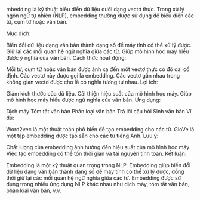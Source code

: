 mbedding là kỹ thuật biểu diễn dữ liệu dưới dạng vectơ thực. Trong xử lý ngôn ngữ tự nhiên (NLP), embedding thường được sử dụng để biểu diễn các từ, cụm từ hoặc văn bản.

Mục đích:

Biến đổi dữ liệu dạng văn bản thành dạng số để máy tính có thể xử lý được.
Giữ lại các mối quan hệ ngữ nghĩa giữa các từ.
Giúp mô hình học máy hiểu được ý nghĩa của văn bản.
Cách thức hoạt động:

Mỗi từ, cụm từ hoặc văn bản được ánh xạ đến một vectơ thực có độ dài cố định.
Các vectơ này được gọi là embedding.
Các vectơ gần nhau trong không gian vectơ được cho là có nghĩa tương tự nhau.
Lợi ích:

Giảm kích thước của dữ liệu.
Cải thiện hiệu suất của mô hình học máy.
Giúp mô hình học máy hiểu được ngữ nghĩa của văn bản.
Ứng dụng:

Dịch máy
Tóm tắt văn bản
Phân loại văn bản
Trả lời câu hỏi
Sinh văn bản
Ví dụ:

Word2vec là một thuật toán phổ biến để tạo embedding cho các từ.
GloVe là một tập embedding được tạo sẵn cho các từ tiếng Anh.
Lưu ý:

Chất lượng của embedding ảnh hưởng đến hiệu suất của mô hình học máy.
Việc tạo embedding có thể tốn thời gian và tài nguyên tính toán.
Kết luận:

Embedding là một kỹ thuật quan trọng trong NLP. Embedding giúp biến đổi dữ liệu dạng văn bản thành dạng số để máy tính có thể xử lý được, đồng thời giữ lại các mối quan hệ ngữ nghĩa giữa các từ. Embedding được sử dụng trong nhiều ứng dụng NLP khác nhau như dịch máy, tóm tắt văn bản, phân loại văn bản, v.v.